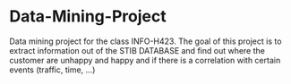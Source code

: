 # Data-Mining-Project
Data mining project for the class INFO-H423. The goal of this project is to extract information out of the STIB DATABASE and find out where the customer are unhappy and happy and if there is a correlation with certain events (traffic, time, ...)
